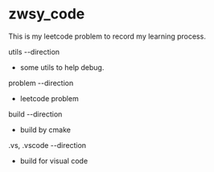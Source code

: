 # zwsy_code

This is my leetcode problem to record my learning process.

utils --direction 
  * some utils to help debug.

problem --direction 
  * leetcode problem

build --direction
  * build by cmake

.vs, .vscode --direction
 * build for visual code 

